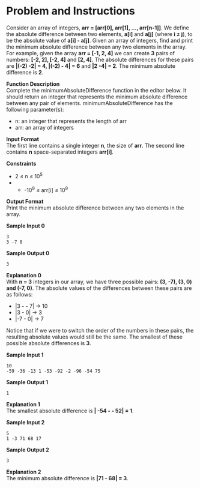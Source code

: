 # Problem and Instructions

Consider an array of integers, **arr = [arr[0], arr[1], ..., arr[n-1]]**. We define the absolute difference between two elements, **a[i]** and **a[j]** (where **i ≠ j**), to be the absolute value of **a[i] - a[j]**.
Given an array of integers, find and print the minimum absolute difference between any two elements in the array. For example, given the array **arr = [-1, 2, 4]** we can create **3** pairs of numbers: **[-2, 2], [-2, 4]** and **[2, 4]**. The absolute differences for these pairs are **|(-2) -2| = 4, |(-2) - 4| = 6** and **|2 -4| = 2**. The minimum absolute difference is **2**.

**Function Description**</br>
Complete the minimumAbsoluteDifference function in the editor below. It should return an integer that represents the minimum absolute difference between any pair of elements.
minimumAbsoluteDifference has the following parameter(s):

- n: an integer that represents the length of arr
- arr: an array of integers

**Input Format**</br>
The first line contains a single integer **n**, the size of **arr**.
The second line contains **n** space-separated integers **arr[i]**.

**Constraints**

- 2 ≤ n ≤ 10<sup>5</sup>
- - -10<sup>9</sup> ≤ arr[i] ≤ 10<sup>9</sup>

**Output Format**</br>
Print the minimum absolute difference between any two elements in the array.

**Sample Input 0**

```
3
3 -7 0
```

**Sample Output 0**

```
3
```

**Explanation 0**</br>
With **n = 3** integers in our array, we have three possible pairs: **(3, -7), (3, 0) and (-7, 0)**. The absolute values of the differences between these pairs are as follows:

- |3 - - 7| -> 10
- |3 - 0| -> 3
- |-7 - 0| -> 7

Notice that if we were to switch the order of the numbers in these pairs, the resulting absolute values would still be the same. The smallest of these possible absolute differences is **3**.

**Sample Input 1**

```
10
-59 -36 -13 1 -53 -92 -2 -96 -54 75
```

**Sample Output 1**

```
1
```

**Explanation 1**</br>
The smallest absolute difference is **| -54 - - 52| = 1**.

**Sample Input 2**

```
5
1 -3 71 68 17
```

**Sample Output 2**

```
3
```

**Explanation 2**</br>
The minimum absolute difference is **|71 - 68| = 3**.
